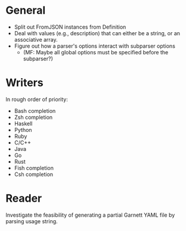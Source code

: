 
General
=======

- Split out FromJSON instances from Definition
- Deal with values (e.g., description) that can either be a string, or an
  associative array.
- Figure out how a parser's options interact with subparser options
    * (MF: Maybe all global options must be specified before the subparser?)

Writers
=======
In rough order of priority:

- Bash completion
- Zsh completion
- Haskell
- Python
- Ruby
- C/C++
- Java
- Go
- Rust
- Fish completion
- Csh completion

Reader
======

Investigate the feasibility of generating a partial Garnett YAML file by
parsing usage string.
